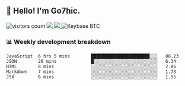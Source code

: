 ## 👋 Hello! I'm Go7hic.

 ![visitors count](https://visitors-by-url-pls-dont-use-this-in-your-repo.vercel.app/Go7hic-github-readme)
 <a href="https://twitter.com/Go7hic">
    <img src="https://img.shields.io/badge/-@Go7hic-1ca0f1?style=flat-square&labelColor=1ca0f1&logo=twitter&logoColor=white&link=https://twitter.com/Go7hic">
   <a/>
   <a href="mailto:gtfx0209@gmail.com">
    <img src="https://img.shields.io/badge/-gtfx0209@gmail.com-c14438?style=flat-square&logo=Gmail&logoColor=white&link=mailto:gtfx0209@gmail.com">
   <a/>
    ![Keybase BTC](https://img.shields.io/keybase/btc/Go7hic)
 <!--
🔭 I’m currently working
🌱 I’m currently learning
💬 Ask me about 
📫 How to reach me: 
⚡ Fun fact: 
-->
 <!--
![My Github Stats](https://github-readme-stats.vercel.app/api?username=Go7hic&show_icons=true&count_private=true)

-->

### 📊 Weekly development breakdown
<!--START_SECTION:waka-->
```text
JavaScript  6 hrs 5 mins        ██████████████████████░░░   88.23 
JSON        26 mins             █░░░░░░░░░░░░░░░░░░░░░░░░   6.34 
HTML        8 mins              ░░░░░░░░░░░░░░░░░░░░░░░░░   2.06 
Markdown    7 mins              ░░░░░░░░░░░░░░░░░░░░░░░░░   1.73 
JSX         6 mins              ░░░░░░░░░░░░░░░░░░░░░░░░░   1.55
```
<!--END_SECTION:waka-->

